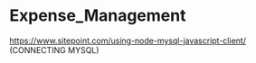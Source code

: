# Expense_Management
https://www.sitepoint.com/using-node-mysql-javascript-client/ (CONNECTING MYSQL)
